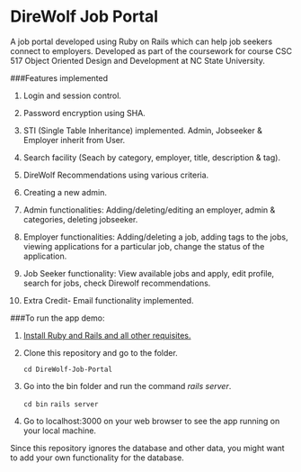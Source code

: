 # DireWolf Job Portal
A job portal developed using Ruby on Rails which can help job seekers connect to employers. Developed as part of the coursework for course CSC 517 Object Oriented Design and Development at NC State University.

###Features implemented

1. Login and session control.

2. Password encryption using SHA.

3. STI (Single Table Inheritance) implemented. Admin, Jobseeker & Employer inherit from User.

4. Search facility (Seach by category, employer, title, description & tag).

5. DireWolf Recommendations using various criteria.

6. Creating a new admin.

7. Admin functionalities: Adding/deleting/editing an employer, admin & categories, deleting jobseeker.

8. Employer functionalities: Adding/deleting a job, adding tags to the jobs, viewing applications for a particular job, change the status of the application.

9. Job Seeker functionality: View available jobs and apply, edit profile, search for jobs, check Direwolf recommendations.

10. Extra Credit- Email functionality implemented.

###To run the app demo:

1. [Install Ruby and Rails and all other requisites.](http://guides.rubyonrails.org/getting_started.html)
2. Clone this repository and go to the folder.
	
	`cd DireWolf-Job-Portal`

3. Go into the bin folder and run the command *rails server*.

	`cd bin`
	`rails server`

4. Go to localhost:3000 on your web browser to see the app running on your local machine.

Since this repository ignores the database and other data, you might want to add your own functionality for the database.


